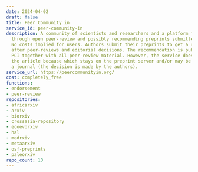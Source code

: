```yaml
---
date: 2024-04-02
draft: false
title: Peer Community in
service_id: peer-community-in
description: A community of scientists and researchers and a platform for assessing
  through open peer-review and possibly recommending preprints submitted by authors.
  No costs implied for users. Authors submit their preprints to get a recommendation
  after peer-reviews and editorial decisions. The recommendation is published by the
  PCI together with all peer-review material. However, the service does not publish
  the article because which stays on the preprint server and/or may be submitted to
  a journal (the decision is made by the authors).
service_url: https://peercommunityin.org/
cost: completely_free
functions:
- endorsement
- peer-review
repositories:
- africarxiv
- arxiv
- biorxiv
- crossasia-repository
- ecoevorxiv
- hal
- medrxiv
- metaarxiv
- osf-preprints
- paleorxiv
repo_count: 10
---
```



